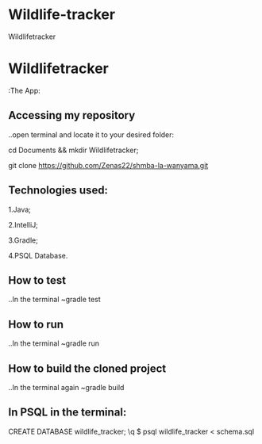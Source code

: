 # Wildlife-tracker
Wildlifetracker

# Wildlifetracker
:The App:

## Accessing my repository
..open terminal and locate it to your desired folder:

cd Documents && mkdir Wildlifetracker;

git clone https://github.com/Zenas22/shmba-la-wanyama.git

## Technologies used:

1.Java;

2.IntelliJ;

3.Gradle;

4.PSQL Database.

            
## How to test

..In the terminal
~gradle test

## How to run

..In the terminal
~gradle run

## How to build the cloned project

..In the terminal again
~gradle build



## In PSQL in the terminal:
CREATE DATABASE wildlife_tracker;
\q
$ psql wildlife_tracker < schema.sql
